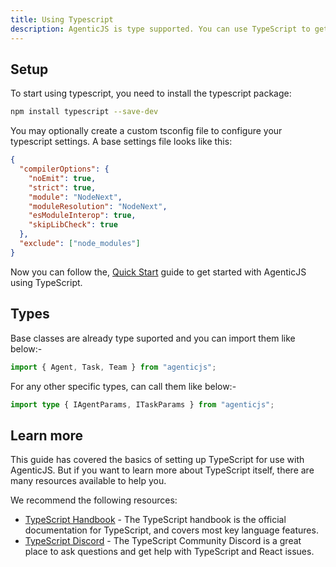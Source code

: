 ```yaml
---
title: Using Typescript
description: AgenticJS is type supported. You can use TypeScript to get better type checking and intellisense with powerful IDEs like Visual Studio Code.
---
```


## Setup 
To start using typescript, you need to install the typescript package:

```bash
npm install typescript --save-dev
```

You may optionally create a custom tsconfig file to configure your typescript settings. A base settings file looks like this:

```json
{
  "compilerOptions": {
    "noEmit": true,
    "strict": true,
    "module": "NodeNext",
    "moduleResolution": "NodeNext",
    "esModuleInterop": true,
    "skipLibCheck": true
  },
  "exclude": ["node_modules"]
}
```

Now you can follow the, [Quick Start](/docs/get-started/01-Quick%20Start.md) guide to get started with AgenticJS using TypeScript.

## Types
Base classes are already type suported and you can import them like below:-

```typescript
import { Agent, Task, Team } from "agenticjs";
```

For any other specific types, can call them like below:-

```typescript
import type { IAgentParams, ITaskParams } from "agenticjs";
```

## Learn more
This guide has covered the basics of setting up TypeScript for use with AgenticJS. But if you want to learn more about TypeScript itself, there are many resources available to help you.

We recommend the following resources:

- [TypeScript Handbook](https://www.typescriptlang.org/docs/handbook/intro.html) - The TypeScript handbook is the official documentation for TypeScript, and covers most key language features.
- [TypeScript Discord](https://discord.com/invite/typescript) - The TypeScript Community Discord is a great place to ask questions and get help with TypeScript and React issues.
